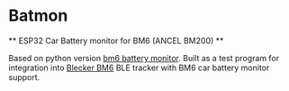 # Batmon
** ESP32 Car Battery monitor for BM6 (ANCEL BM200) **

Based on python version [bm6 battery monitor](https://github.com/JeffWDH/bm6-battery-monitor). Built as a test program for integration into [Blecker BM6](https://github.com/Goodwillson/blecker-bm6) BLE tracker with BM6 car battery monitor support.
